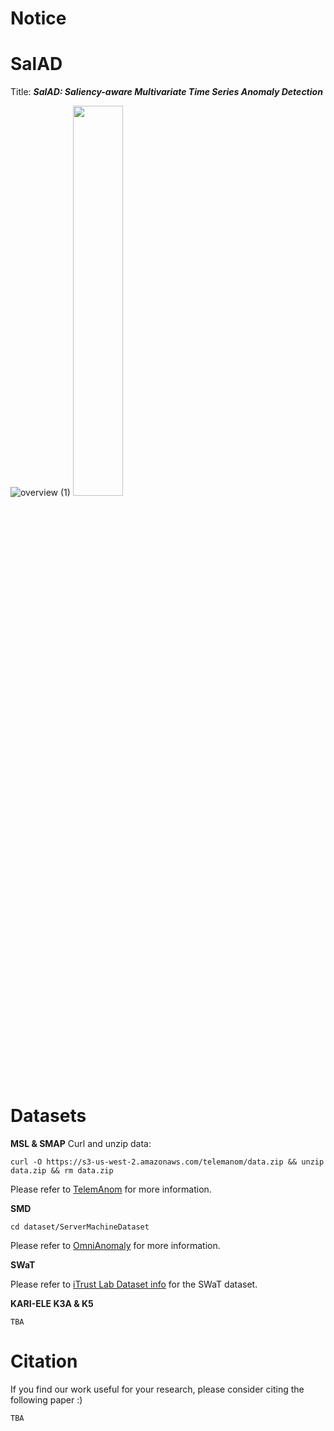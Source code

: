 # Notice


# SalAD
Title: <em><strong>SalAD: Saliency-aware Multivariate Time Series Anomaly Detection</strong></em>

![overview (1)](https://user-images.githubusercontent.com/29471776/199634903-30894fa2-474b-4835-9a1c-25767987b244.png)
<img src="https://user-images.githubusercontent.com/29471776/199635855-b02d9857-531e-4f24-bfe1-b71290b98275.png" width=40% height=40%>

# Datasets
<strong>MSL & SMAP</strong>
Curl and unzip data:
```
curl -O https://s3-us-west-2.amazonaws.com/telemanom/data.zip && unzip data.zip && rm data.zip
```
Please refer to [TelemAnom](https://github.com/khundman/telemanom) for more information.

<strong>SMD</strong>
```
cd dataset/ServerMachineDataset
```
Please refer to [OmniAnomaly](https://github.com/NetManAIOps/OmniAnomaly) for more information.

<strong>SWaT</strong>

Please refer to [iTrust Lab Dataset info](https://itrust.sutd.edu.sg/itrust-labs_datasets/dataset_info/) for the SWaT dataset.

<strong>KARI-ELE K3A & K5</strong>
```
TBA
```
# Citation
If you find our work useful for your research, please consider citing the following paper :)
```
TBA
```
